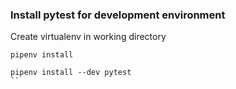 ### Install pytest for development environment

Create virtualenv in working directory
```
pipenv install
```


```
pipenv install --dev pytest
``